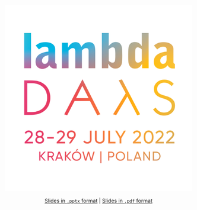 <div align="center"> <img src="./logo.png"></a> 

[Slides in `.pptx` format](https://github.com/redcode-labs/talks/blob/main/LambdaDays2022/Nix-ConfigureAndProsper.pptx) | [Slides in `.pdf` format](https://github.com/redcode-labs/talks/blob/main/LambdaDays2022/Nix-ConfigureAndProsper.pdf)

</div>